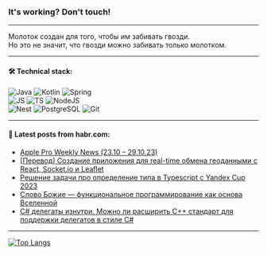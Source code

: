 ### It's working? Don't touch!

---
Молоток создан для того, чтобы им забивать гвозди. <br>
Но это не значит, что гвозди можно забивать только молотком.

---

#### 🛠️ Technical stack:

![Java](https://img.shields.io/badge/Java-informational?logo=Oracle&style=flat&logoColor=white&color=FF4500)
![Kotlin](https://img.shields.io/badge/Kotlin-informational?logo=Kotlin&style=flat&logoColor=white&color=774D97)
![Spring](https://img.shields.io/badge/SpringBoot-informational?logo=SpringBoot&style=flat&logoColor=white&color=6DB33F) <br>
![JS](https://img.shields.io/badge/JS-informational?logo=javaScript&style=flat&logoColor=black&color=F7Df1E)
![TS](https://img.shields.io/badge/TypeScript-informational?logo=typeScript&style=flat&logoColor=black&color=0667A8)
![NodeJS](https://img.shields.io/badge/NodeJS-informational?logo=node.js&style=flat&logoColor=white&color=70A760) <br>
![Nest](https://img.shields.io/badge/NestJS-informational?logo=NestJS&style=flat&logoColor=white&color=E0234E)
![PostgreSQL](https://img.shields.io/badge/PostgreSQL-informational?logo=PostgreSQL&style=flat&logoColor=white&color=DAA520)
![Git](https://img.shields.io/badge/Git-informational?logo=git&style=flat&logoColor=white&color=778899)

___

#### 💬 Latest posts from habr.com:

<!-- BLOG-POST-LIST:START -->
- [Apple Pro Weekly News &lpar;23.10 – 29.10.23&rpar;](https://habr.com/ru/articles/770644/?utm_source=habrahabr&utm_medium=rss&utm_campaign=770644)
- [[Перевод] Создание приложения для real-time обмена геоданными с React, Socket.io и Leaflet](https://habr.com/ru/articles/770066/?utm_source=habrahabr&utm_medium=rss&utm_campaign=770066)
- [Решение задачи про определение типа в Typescript с Yandex Cup 2023](https://habr.com/ru/articles/770646/?utm_source=habrahabr&utm_medium=rss&utm_campaign=770646)
- [Слово Божие — функциональное программирование как основа Вселенной](https://habr.com/ru/articles/767864/?utm_source=habrahabr&utm_medium=rss&utm_campaign=767864)
- [C# делегаты изнутри. Можно ли расширить С++ стандарт для поддержки делегатов в стиле C#](https://habr.com/ru/articles/770116/?utm_source=habrahabr&utm_medium=rss&utm_campaign=770116)
<!-- BLOG-POST-LIST:END -->

---
[![Top Langs](https://github-readme-stats-git-master-advtsetting-gmailcom.vercel.app/api/top-langs/?username=zloylis&langs_count=10&hide_title=false&title_color=e6edf3&size_weight=0.5&count_weight=0.5&layout=compact&hide_border=true&theme=dracula)](https://github.com/zloylis)

<!-- ![GitHub stats](https://github-readme-stats-git-master-advtsetting-gmailcom.vercel.app/api?username=zloylis&show_icons=true&hide_border=true&theme=dracula&hide_title=true&include_all_commits=true&count_private=true&hide=contribs&hide_rank=true) -->
